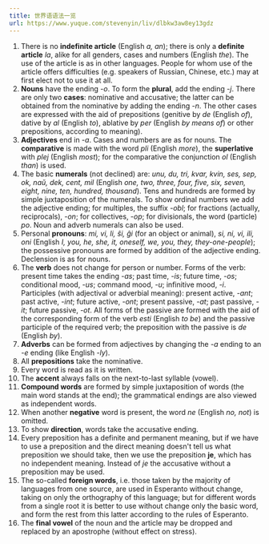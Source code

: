 ```yaml
---
title: 世界语语法一览
url: https://www.yuque.com/stevenyin/liv/dlbkw3aw8ey13gdz
---
```


1. There is no **indefinite article** (English *a, an*); there is only a **definite article** *la*, alike for all genders, cases and numbers (English *the*). The use of the article is as in other languages. People for whom use of the article offers difficulties (e.g. speakers of Russian, Chinese, etc.) may at first elect not to use it at all.
2. **Nouns** have the ending *-o*. To form the **plural**, add the ending *-j*. There are only two **cases**: nominative and accusative; the latter can be obtained from the nominative by adding the ending *-n*. The other cases are expressed with the aid of prepositions (genitive by *de* (English *of*), dative by *al* (English *to*), ablative by *per* (English *by means of*) or other prepositions, according to meaning).
3. **Adjectives** end in *-a*. Cases and numbers are as for nouns. The **comparative** is made with the word *pli* (English *more*), the **superlative** with *plej* (English *most*); for the comparative the conjunction *ol* (English *than*) is used.
4. The basic **numerals** (not declined) are: *unu, du, tri, kvar, kvin, ses, sep, ok, naŭ, dek, cent, mil* (English *one, two, three, four, five, six, seven, eight, nine, ten, hundred, thousand*). Tens and hundreds are formed by simple juxtaposition of the numerals. To show ordinal numbers we add the adjective ending; for multiples, the suffix *-obl*; for fractions (actually, reciprocals), *-on*; for collectives, *-op*; for divisionals, the word (particle) *po*. Noun and adverb numerals can also be used.
5. Personal **pronouns**: *mi, vi, li, ŝi, ĝi* (for an object or animal), *si, ni, vi, ili, oni* (English *I, you, he, she, it, oneself, we, you, they, they-one-people*); the possessive pronouns are formed by addition of the adjective ending. Declension is as for nouns.
6. The **verb** does not change for person or number. Forms of the verb: present time takes the ending *-as*; past time, *-is*; future time, *-os*; conditional mood, *-us*; command mood, *-u*; infinitive mood, *-i*. Participles (with adjectival or adverbial meaning): present active, *-ant*; past active, *-int*; future active, *-ont*; present passive, *-at*; past passive, *-it*; future passive, *-ot*. All forms of the passive are formed with the aid of the corresponding form of the verb *esti* (English *to be*) and the passive participle of the required verb; the preposition with the passive is *de* (English *by*).
7. **Adverbs** can be formed from adjectives by changing the *-a* ending to an *-e* ending (like English *-ly*).
8. All **prepositions** take the nominative.
9. Every word is read as it is written.
10. The **accent** always falls on the next-to-last syllable (vowel).
11. **Compound words** are formed by simple juxtaposition of words (the main word stands at the end); the grammatical endings are also viewed as independent words.
12. When another **negative** word is present, the word *ne* (English *no, not*) is omitted.
13. To show **direction**, words take the accusative ending.
14. Every preposition has a definite and permanent meaning, but if we have to use a preposition and the direct meaning doesn't tell us what preposition we should take, then we use the preposition **je**, which has no independent meaning. Instead of *je* the accusative without a preposition may be used.
15. The so-called **foreign words**, i.e. those taken by the majority of languages from one source, are used in Esperanto without change, taking on only the orthography of this language; but for different words from a single root it is better to use without change only the basic word, and form the rest from this latter according to the rules of Esperanto.
16. The **final vowel** of the noun and the article may be dropped and replaced by an apostrophe (without effect on stress).

